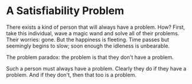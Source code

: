 # A Satisfiability Problem

There exists a kind of person that will always have a problem. How?
First, take this individual, wave a magic wand and solve all of their problems. 
Their worries: gone. But the happiness is fleeting. Time passes but seemingly
begins to slow; soon enough the idleness is unbearable.

The problem paradox: the problem is that they don't have a problem.

Such a person must always have a problem. Clearly they do if they have a problem.
And if they don't, then that too is a problem.